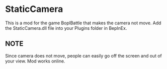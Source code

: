 # StaticCamera

This is a mod for the game BoplBattle that makes the camera not move. Add the StaticCamera.dll file into your Plugins folder in BepInEx.

## NOTE

Since camera does not move, people can easily go off the screen and out of your view. Mod works online.
